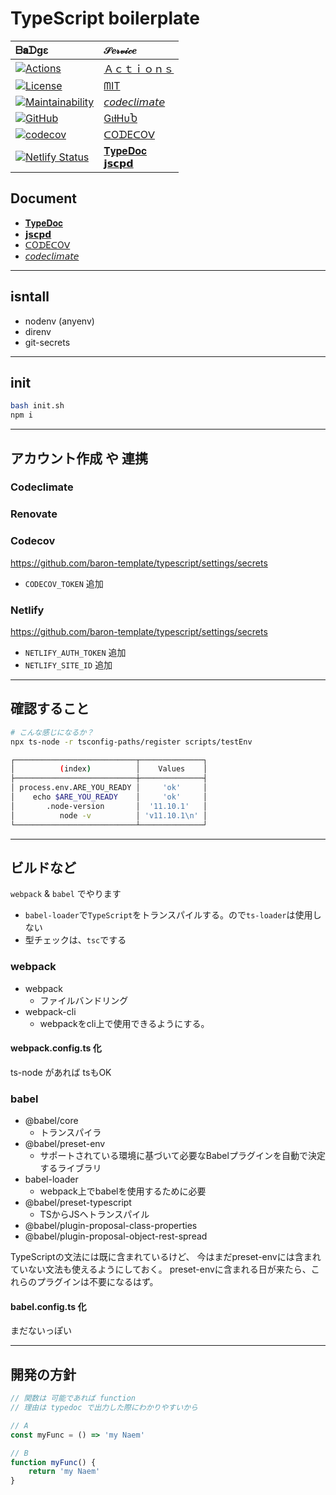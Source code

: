 # TypeScript boilerplate

|  ᗷ𝐚ᗪgε | 𝒮𝑒𝓇𝓋𝒾𝒸𝑒 |
|:--------|:------|
|[![Actions](https://github.com/baron-template/typescript/workflows/Node%20CI/badge.svg)](https://github.com/baron-template/typescript/actions?workflow=Node+CI)|[Ａｃｔｉｏｎｓ](https://github.com/baron-template/typescript/actions)
|[![License](https://img.shields.io/github/license/baron-template/typescript?style=for-the-badge&logo=appveyor)](https://github.com/baron-template/typescript/blob/master/LICENSE)|[ᗰIT](https://github.com/baron-template/typescript/blob/master/LICENSE)
|[![Maintainability](https://api.codeclimate.com/v1/badges/e287e6b01ca920710fbb/maintainability)](https://codeclimate.com/github/baron-template/typescript/maintainability)|[𝘤𝘰𝘥𝘦𝘤𝘭𝘪𝘮𝘢𝘵𝘦](https://codeclimate.com/github/baron-template/typescript)
|[![GitHub](https://img.shields.io/badge/(%E3%81%A3%E2%97%94%E2%97%A1%E2%97%94)%E3%81%A3%20%E2%99%A5%20GitHub%20%E2%99%A5-%F0%9F%8D%BA%F0%9F%8D%BA%F0%9F%8D%BA-brightgreen?style=for-the-badge&logo=appveyor)](https://github.com/baronTommy)|[GιƚHυႦ](https://github.com/baronTommy)
|[![codecov](https://codecov.io/gh/baron-template/typescript/branch/master/graph/badge.svg)](https://codecov.io/gh/baron-template/typescript)|[ᑕOᗪEᑕOᐯ](https://codecov.io/gh/baron-template/typescript)
|[![Netlify Status](https://api.netlify.com/api/v1/badges/9ac9d26b-1886-4f56-9ae6-2fa77789c77e/deploy-status)](https://app.netlify.com/sites/naughty-mayer-acdfab/deploys)|[𝐓𝐲𝐩𝐞𝐃𝐨𝐜](https://naughty-mayer-acdfab.netlify.com/typedoc/)<br>[𝗷𝘀𝗰𝗽𝗱](https://naughty-mayer-acdfab.netlify.com/jscpd/jscpd-report.html)


## Document

- [𝐓𝐲𝐩𝐞𝐃𝐨𝐜](https://naughty-mayer-acdfab.netlify.com/typedoc/)
- [𝗷𝘀𝗰𝗽𝗱](https://naughty-mayer-acdfab.netlify.com/jscpd/jscpd-report.html)
- [ᑕOᗪEᑕOᐯ](https://codecov.io/gh/baron-template/typescript)
- [𝘤𝘰𝘥𝘦𝘤𝘭𝘪𝘮𝘢𝘵𝘦](https://codeclimate.com/github/baron-template/typescript)

---

## isntall
- nodenv (anyenv)
- direnv
- git-secrets

---

## init
```bash
bash init.sh
npm i
```

---

## アカウント作成 や 連携
### Codeclimate

### Renovate

### Codecov
https://github.com/baron-template/typescript/settings/secrets  

- `CODECOV_TOKEN` 追加

### Netlify
https://github.com/baron-template/typescript/settings/secrets  

- `NETLIFY_AUTH_TOKEN` 追加
- `NETLIFY_SITE_ID` 追加


---


## 確認すること

```bash
# こんな感じになるか？
npx ts-node -r tsconfig-paths/register scripts/testEnv

┌───────────────────────────┬──────────────┐
│          (index)          │    Values    │
├───────────────────────────┼──────────────┤
│ process.env.ARE_YOU_READY │     'ok'     │
│    echo $ARE_YOU_READY    │     'ok'     │
│       .node-version       │  '11.10.1'   │
│          node -v          │ 'v11.10.1\n' │
└───────────────────────────┴──────────────┘
```

---

## ビルドなど
`webpack` & `babel` でやります

- `babel-loader`で`TypeScript`をトランスパイルする。ので`ts-loader`は使用しない
- 型チェックは、`tsc`でする

### webpack
- webpack
    - ファイルバンドリング
- webpack-cli
    - webpackをcli上で使用できるようにする。

#### webpack.config.ts 化
ts-node があれば tsもOK

### babel
- @babel/core
    - トランスパイラ
- @babel/preset-env
    - サポートされている環境に基づいて必要なBabelプラグインを自動で決定するライブラリ
- babel-loader
    - webpack上でbabelを使用するために必要
- @babel/preset-typescript
    - TSからJSへトランスパイル
- @babel/plugin-proposal-class-properties
- @babel/plugin-proposal-object-rest-spread

TypeScriptの文法には既に含まれているけど、
今はまだpreset-envには含まれていない文法も使えるようにしておく。
preset-envに含まれる日が来たら、これらのプラグインは不要になるはず。

#### babel.config.ts 化

まだないっぽい

---

## 開発の方針
```ts
// 関数は 可能であれば function
// 理由は typedoc で出力した際にわかりやすいから

// A
const myFunc = () => 'my Naem'

// B
function myFunc() {
    return 'my Naem'
}
```
